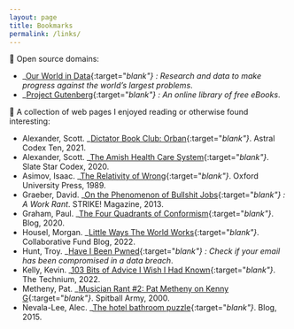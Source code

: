 ```yaml
---
layout: page
title: Bookmarks
permalink: /links/
---
```

🔗 Open source domains:
- _[Our World in Data](https://ourworldindata.org){:target="_blank"} : Research and data to make progress against the world’s largest problems_.
- _[Project Gutenberg](https://dev.gutenberg.org){:target="_blank"} : An online library of free eBooks_.

📰 A collection of web pages I enjoyed reading or otherwise found interesting:
- Alexander, Scott. _[Dictator Book Club: Orban](https://perma.cc/F28S-DR87){:target="_blank"}_. Astral Codex Ten, 2021.
- Alexander, Scott. _[The Amish Health Care System](https://perma.cc/Y2RV-D96H){:target="_blank"}_. Slate Star Codex, 2020.
- Asimov, Isaac. _[The Relativity of Wrong](https://perma.cc/S52T-E337){:target="_blank"}_. Oxford University Press, 1989.
- Graeber, David. _[On the Phenomenon of Bullshit Jobs](https://perma.cc/7SE7-Z5MD){:target="_blank"} : A Work Rant_. STRIKE! Magazine, 2013.
- Graham, Paul. _[The Four Quadrants of Conformism](https://perma.cc/9WSR-SKCS){:target="_blank"}_. Blog, 2020.
- Housel, Morgan. _[Little Ways The World Works](https://perma.cc/F96S-Q9TJ){:target="_blank"}_. Collaborative Fund Blog, 2022.
- Hunt, Troy. _[Have I Been Pwned](https://perma.cc/AYG8-HK6M){:target="_blank"} : Check if your email has been compromised in a data breach_.
- Kelly, Kevin. _[103 Bits of Advice I Wish I Had Known](https://perma.cc/DZ6U-CTV5){:target="_blank"}_. The Technium, 2022.
- Metheny, Pat. _[Musician Rant #2: Pat Metheny on Kenny G](https://perma.cc/4GXY-46FY){:target="_blank"}_. Spitball Army, 2000.
- Nevala-Lee, Alec. _[The hotel bathroom puzzle](https://perma.cc/AB42-ZQQZ){:target="_blank"}_. Blog, 2015.
